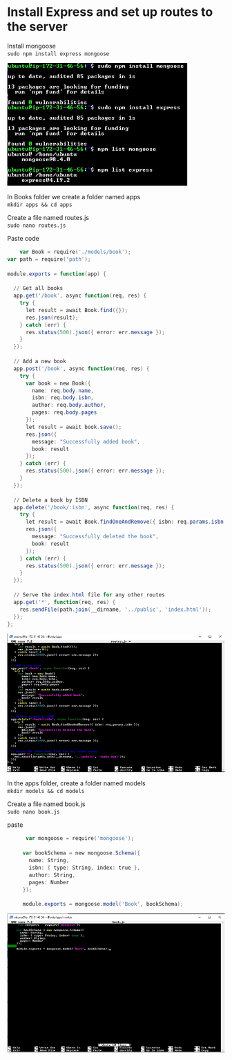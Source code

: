 # Install Express and set up routes to the server

Install mongoose  
`sudo npm install express mongoose`

![image](image/mon.jpg)

In Books folder we create a folder named apps  
`mkdir apps && cd apps`

Create a file named routes.js  
`sudo nano routes.js`

Paste code

```powershell
    var Book = require('./models/book');
var path = require('path');

module.exports = function(app) {

  // Get all books
  app.get('/book', async function(req, res) {
    try {
      let result = await Book.find({});
      res.json(result);
    } catch (err) {
      res.status(500).json({ error: err.message });
    }
  });

  // Add a new book
  app.post('/book', async function(req, res) {
    try {
      var book = new Book({
        name: req.body.name,
        isbn: req.body.isbn,
        author: req.body.author,
        pages: req.body.pages
      });
      let result = await book.save();
      res.json({
        message: "Successfully added book",
        book: result
      });
    } catch (err) {
      res.status(500).json({ error: err.message });
    }
  });

  // Delete a book by ISBN
  app.delete('/book/:isbn', async function(req, res) {
    try {
      let result = await Book.findOneAndRemove({ isbn: req.params.isbn });
      res.json({
        message: "Successfully deleted the book",
        book: result
      });
    } catch (err) {
      res.status(500).json({ error: err.message });
    }
  });

  // Serve the index.html file for any other routes
  app.get('*', function(req, res) {
    res.sendFile(path.join(__dirname, '../public', 'index.html'));
  });
};
```

![image](image/routes.jpg)

In the apps folder, create a folder named models  
`mkdir models && cd models`

Create a file named book.js  
`sudo nano book.js`

paste

```powershell
      var mongoose = require('mongoose');

     var bookSchema = new mongoose.Schema({
       name: String,
       isbn: { type: String, index: true },
       author: String,
       pages: Number
     });

     module.exports = mongoose.model('Book', bookSchema);
```

![image](image/book.jpg)
